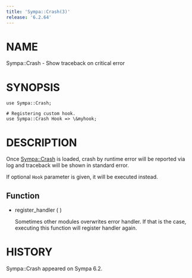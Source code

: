 ```yaml
---
title: 'Sympa::Crash(3)'
release: '6.2.64'
---
```


# NAME

Sympa::Crash - Show traceback on critical error

# SYNOPSIS

    use Sympa::Crash;
    
    # Registering custom hook.
    use Sympa::Crash Hook => \&myhook;

# DESCRIPTION

Once [Sympa::Crash](./Sympa-Crash.3.md) is loaded, crash by runtime error will be reported
via log and traceback will be shown in standard error.

If optional `Hook` parameter is given, it will be executed instead.

## Function

- register\_handler ( )

    Sometimes other modules overwrites error handler.
    If that is the case, executing this function will register handler again.

# HISTORY

Sympa::Crash appeared on Sympa 6.2.
